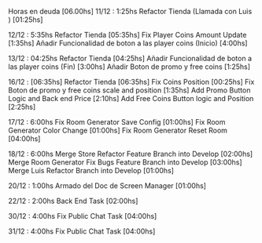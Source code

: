 Horas en deuda [06.00hs]
11/12 : 1:25hs 
	Refactor Tienda (Llamada con Luis ) [01:25hs]
	
12/12 : 5:35hs 
	Refactor Tienda [05:35hs]
		Fix Player Coins Amount Update [1:35hs]
		Añadir Funcionalidad de boton a las player coins (Inicio) [4:00hs]
		
13/12 : 04:25hs
	Refactor Tienda [04:25hs]
		Añadir Funcionalidad de boton a las player coins (Fin) [3:00hs]
		Añadir Boton de promo y free coins [1:25hs]
		
16/12 : [06:35hs]
	Refactor Tienda [06:35hs]
		Fix Coins Position [00:25hs]
		Fix Boton de promo y free coins scale and position [1:35hs]
		Add Promo Button Logic and Back end Price [2:10hs]
		Add Free Coins Button logic and Position [2:25hs]

17/12 : 6:00hs 
	Fix Room Generator Save Config [01:00hs]
	Fix Room Generator Color Change [01:00hs]
	Fix Room Generator Reset Room [04:00hs]

18/12 : 6:00hs 
	Merge Store Refactor Feature Branch into Develop [02:00hs]
	Merge Room Generator Fix Bugs Feature Branch into Develop [03:00hs]
	Merge Luis Refactor Branch into Develop [01:00hs]

20/12 : 1:00hs 
	Armado del Doc de Screen Manager [01:00hs]

22/12 : 2:00hs 
	Back End Task [02:00hs]

30/12 : 4:00hs 
	Fix Public Chat Task [04:00hs]

31/12 : 4:00hs 
	Fix Public Chat Task [04:00hs]
